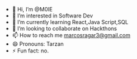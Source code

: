 - 👋 Hi, I’m @M0IE
- 👀 I’m interested in Software Dev
- 🌱 I’m currently learning React,Java Script,SQL
- 💞️ I’m looking to collaborate on Hackthons
- 📫 How to reach me marcosragar3@gmail.com
- 😄 Pronouns: Tarzan
- ⚡ Fun fact: no.



